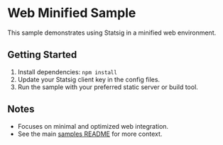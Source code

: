 # Web Minified Sample

This sample demonstrates using Statsig in a minified web environment.

## Getting Started

1. Install dependencies: `npm install`
2. Update your Statsig client key in the config files.
3. Run the sample with your preferred static server or build tool.

## Notes

- Focuses on minimal and optimized web integration.
- See the main [samples README](../README.md) for more context.
